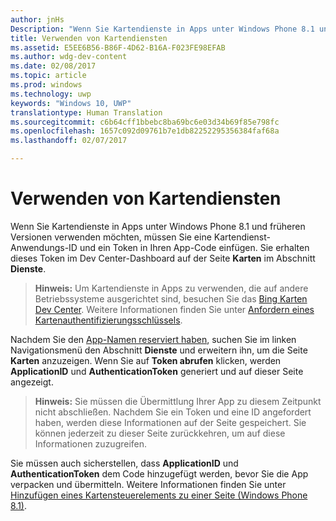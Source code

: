 ```yaml
---
author: jnHs
Description: "Wenn Sie Kartendienste in Apps unter Windows Phone 8.1 und früheren Versionen verwenden möchten, müssen Sie eine Kartendienst-Anwendungs-ID und ein Token in Ihren App-Code einfügen. Sie erhalten dieses Token im Dev Center-Dashboard auf der Seite „Karten“ im Abschnitt „Dienste“."
title: Verwenden von Kartendiensten
ms.assetid: E5EE6B56-B86F-4D62-B16A-F023FE98EFAB
ms.author: wdg-dev-content
ms.date: 02/08/2017
ms.topic: article
ms.prod: windows
ms.technology: uwp
keywords: "Windows 10, UWP"
translationtype: Human Translation
ms.sourcegitcommit: c6b64cff1bbebc8ba69bc6e03d34b69f85e798fc
ms.openlocfilehash: 1657c092d09761b7e1db82252295356384faf68a
ms.lasthandoff: 02/07/2017

---
```


# <a name="use-map-services"></a>Verwenden von Kartendiensten


Wenn Sie Kartendienste in Apps unter Windows Phone 8.1 und früheren Versionen verwenden möchten, müssen Sie eine Kartendienst-Anwendungs-ID und ein Token in Ihren App-Code einfügen. Sie erhalten dieses Token im Dev Center-Dashboard auf der Seite **Karten** im Abschnitt **Dienste**.

> **Hinweis:**  Um Kartendienste in Apps zu verwenden, die auf andere Betriebssysteme ausgerichtet sind, besuchen Sie das [Bing Karten Dev Center](http://go.microsoft.com/fwlink/p/?LinkId=614880). Weitere Informationen finden Sie unter [Anfordern eines Kartenauthentifizierungsschlüssels](https://msdn.microsoft.com/library/windows/apps/mt219694).

Nachdem Sie den [App-Namen reserviert haben](create-your-app-by-reserving-a-name.md), suchen Sie im linken Navigationsmenü den Abschnitt **Dienste** und erweitern ihn, um die Seite **Karten** anzuzeigen. Wenn Sie auf **Token abrufen** klicken, werden **ApplicationID** und **AuthenticationToken** generiert und auf dieser Seite angezeigt.

> **Hinweis:**  Sie müssen die Übermittlung Ihrer App zu diesem Zeitpunkt nicht abschließen. Nachdem Sie ein Token und eine ID angefordert haben, werden diese Informationen auf der Seite gespeichert. Sie können jederzeit zu dieser Seite zurückkehren, um auf diese Informationen zuzugreifen.

Sie müssen auch sicherstellen, dass **ApplicationID** und **AuthenticationToken** dem Code hinzugefügt werden, bevor Sie die App verpacken und übermitteln. Weitere Informationen finden Sie unter [Hinzufügen eines Kartensteuerelements zu einer Seite (Windows Phone 8.1)](http://go.microsoft.com/fwlink/p/?LinkId=614882).

 

 





